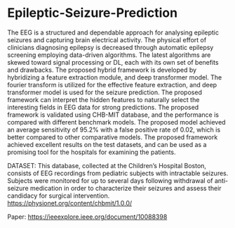 # Epileptic-Seizure-Prediction
The EEG is a structured and dependable approach for analysing epileptic seizures and capturing brain electrical activity. The physical effort of clinicians diagnosing epilepsy is decreased through automatic epilepsy screening employing data-driven algorithms. The latest algorithms are skewed toward signal processing or DL, each with its own set of benefits and drawbacks. The proposed hybrid framework is developed by hybridizing a feature extraction module, and deep transformer model. The fourier transform is utilized for the effective feature extraction, and deep transformer model is used for the seizure prediction. The proposed framework can interpret the hidden features to naturally select the interesting fields in EEG data for strong predictions. The proposed framework is validated using CHB-MIT database, and the performance is compared with different benchmark models. The proposed model achieved an average sensitivity of 95.2% with a false positive rate of 0.02, which is better compared to other comparative models. The proposed framework achieved excellent results on the test datasets, and can be used as a promising tool for the hospitals for examining the patients.

DATASET: 
This database, collected at the Children’s Hospital Boston, consists of EEG recordings from pediatric subjects with intractable seizures. Subjects were monitored for up to several days following withdrawal of anti-seizure medication in order to characterize their seizures and assess their candidacy for surgical intervention.
https://physionet.org/content/chbmit/1.0.0/

Paper: https://ieeexplore.ieee.org/document/10088398
